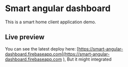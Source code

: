 # Smart angular dashboard
This is a smart home client application demo.

## Live preview

You can see the latest deploy here: [https://smart-angular-dashboard.firebaseapp.com](https://smart-angular-dashboard.firebaseapp.com
), But it might integrated 